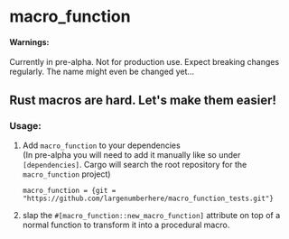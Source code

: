 # macro_function
#### Warnings: 
Currently in  pre-alpha.  Not for production use. Expect breaking changes regularly. The name might  even be changed yet...

## Rust macros are hard. Let's make them easier!  
### Usage:
1. Add `macro_function` to your  dependencies  
(In pre-alpha you will need to add it manually like so under `[dependencies]`. Cargo will search the root repository for the `macro_function` project)
    ```
    macro_function = {git = "https://github.com/largenumberhere/macro_function_tests.git"}
    ```
2. slap the `#[macro_function::new_macro_function]` attribute on top of a normal function to transform it into a procedural macro.
